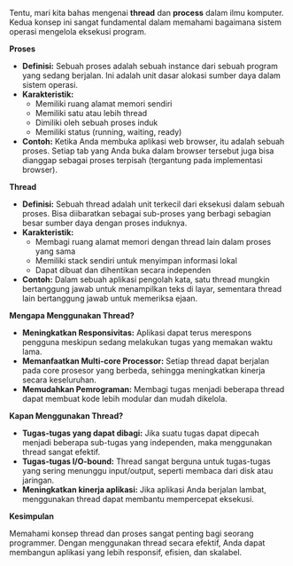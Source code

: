 Tentu, mari kita bahas mengenai **thread** dan **process** dalam ilmu komputer. Kedua konsep ini sangat fundamental dalam memahami bagaimana sistem operasi mengelola eksekusi program.

**Proses**

* **Definisi:** Sebuah proses adalah sebuah instance dari sebuah program yang sedang berjalan. Ini adalah unit dasar alokasi sumber daya dalam sistem operasi. 
* **Karakteristik:**
    * Memiliki ruang alamat memori sendiri
    * Memiliki satu atau lebih thread
    * Dimiliki oleh sebuah proses induk
    * Memiliki status (running, waiting, ready)
* **Contoh:** Ketika Anda membuka aplikasi web browser, itu adalah sebuah proses. Setiap tab yang Anda buka dalam browser tersebut juga bisa dianggap sebagai proses terpisah (tergantung pada implementasi browser).

**Thread**

* **Definisi:** Sebuah thread adalah unit terkecil dari eksekusi dalam sebuah proses. Bisa diibaratkan sebagai sub-proses yang berbagi sebagian besar sumber daya dengan proses induknya.
* **Karakteristik:**
    * Membagi ruang alamat memori dengan thread lain dalam proses yang sama
    * Memiliki stack sendiri untuk menyimpan informasi lokal
    * Dapat dibuat dan dihentikan secara independen
* **Contoh:** Dalam sebuah aplikasi pengolah kata, satu thread mungkin bertanggung jawab untuk menampilkan teks di layar, sementara thread lain bertanggung jawab untuk memeriksa ejaan.


**Mengapa Menggunakan Thread?**

* **Meningkatkan Responsivitas:** Aplikasi dapat terus merespons pengguna meskipun sedang melakukan tugas yang memakan waktu lama.
* **Memanfaatkan Multi-core Processor:** Setiap thread dapat berjalan pada core prosesor yang berbeda, sehingga meningkatkan kinerja secara keseluruhan.
* **Memudahkan Pemrograman:** Membagi tugas menjadi beberapa thread dapat membuat kode lebih modular dan mudah dikelola.

**Kapan Menggunakan Thread?**

* **Tugas-tugas yang dapat dibagi:** Jika suatu tugas dapat dipecah menjadi beberapa sub-tugas yang independen, maka menggunakan thread sangat efektif.
* **Tugas-tugas I/O-bound:** Thread sangat berguna untuk tugas-tugas yang sering menunggu input/output, seperti membaca dari disk atau jaringan.
* **Meningkatkan kinerja aplikasi:** Jika aplikasi Anda berjalan lambat, menggunakan thread dapat membantu mempercepat eksekusi.

**Kesimpulan**

Memahami konsep thread dan proses sangat penting bagi seorang programmer. Dengan menggunakan thread secara efektif, Anda dapat membangun aplikasi yang lebih responsif, efisien, dan skalabel.
